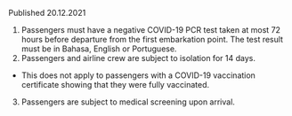 Published 20.12.2021
1. Passengers must have a negative COVID-19 PCR test taken at most 72 hours before departure from the first embarkation point. The test result must be in Bahasa, English or Portuguese.
2. Passengers and airline crew are subject to isolation for 14 days.
- This does not apply to passengers with a COVID-19 vaccination certificate showing that they were fully vaccinated.
3. Passengers are subject to medical screening upon arrival.
